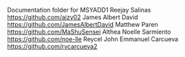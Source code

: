Documentation folder for MSYADD1 
Reejay Salinas https://github.com/aizy02
James Albert David https://github.com/JamesAlbertDavid
Matthew Paren https://github.com/MaShuSensei
Althea Noelle Sarmiento https://github.com/noe-lle
Reycel John Emmanuel Carcueva https://github.com/rvcarcueva2
